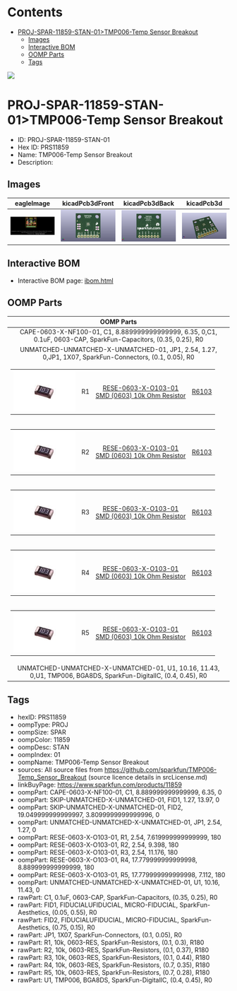 



Contents
========

* [PROJ-SPAR-11859-STAN-01>TMP006-Temp Sensor Breakout](#proj-spar-11859-stan-01tmp006-temp-sensor-breakout)
	* [Images](#images)
	* [Interactive BOM](#interactive-bom)
	* [OOMP Parts](#oomp-parts)
	* [Tags](#tags)
  
![][im]
# PROJ-SPAR-11859-STAN-01>TMP006-Temp Sensor Breakout

- ID: PROJ-SPAR-11859-STAN-01
- Hex ID: PRS11859
- Name: TMP006-Temp Sensor Breakout
- Description: 

## Images
  
  

|eagleImage|kicadPcb3dFront|kicadPcb3dBack|kicadPcb3d|
| :---: | :---: | :---: | :---: |
|[![eagleImage](eagleImage_140.png)](eagleImage_600.png)|[![kicadPcb3dFront](kicadPcb3dFront_140.png)](kicadPcb3dFront_600.png)|[![kicadPcb3dBack](kicadPcb3dBack_140.png)](kicadPcb3dBack_600.png)|[![kicadPcb3d](kicadPcb3d_140.png)](kicadPcb3d_600.png)|

## Interactive BOM

- Interactive BOM page: [ibom.html](kicad/bom/ibom.html)

## OOMP Parts
  

|OOMP Parts|
| :---: |
|CAPE-0603-X-NF100-01, C1, 8.889999999999999, 6.35, 0,C1, 0.1uF, 0603-CAP, SparkFun-Capacitors, (0.35, 0.25), R0|
|UNMATCHED-UNMATCHED-X-UNMATCHED-01, JP1, 2.54, 1.27, 0,JP1, 1X07, SparkFun-Connectors, (0.1, 0.05), R0|
|<table><tr><td>![RESE-0603-X-O103-01](https://raw.githubusercontent.com/oomlout/oomlout_OOMP_parts/main/RESE-0603-X-O103-01/image_140.jpg)</td><td> R1</td><td>[RESE-0603-X-O103-01<br>SMD (0603) 10k Ohm Resistor](https://github.com/oomlout/oomlout_OOMP_parts/tree/main/RESE-0603-X-O103-01/)</td><td>[R6103](https://github.com/oomlout/oomlout_OOMP_parts/tree/main/RESE-0603-X-O103-01/)</td></tr></table>|
|<table><tr><td>![RESE-0603-X-O103-01](https://raw.githubusercontent.com/oomlout/oomlout_OOMP_parts/main/RESE-0603-X-O103-01/image_140.jpg)</td><td> R2</td><td>[RESE-0603-X-O103-01<br>SMD (0603) 10k Ohm Resistor](https://github.com/oomlout/oomlout_OOMP_parts/tree/main/RESE-0603-X-O103-01/)</td><td>[R6103](https://github.com/oomlout/oomlout_OOMP_parts/tree/main/RESE-0603-X-O103-01/)</td></tr></table>|
|<table><tr><td>![RESE-0603-X-O103-01](https://raw.githubusercontent.com/oomlout/oomlout_OOMP_parts/main/RESE-0603-X-O103-01/image_140.jpg)</td><td> R3</td><td>[RESE-0603-X-O103-01<br>SMD (0603) 10k Ohm Resistor](https://github.com/oomlout/oomlout_OOMP_parts/tree/main/RESE-0603-X-O103-01/)</td><td>[R6103](https://github.com/oomlout/oomlout_OOMP_parts/tree/main/RESE-0603-X-O103-01/)</td></tr></table>|
|<table><tr><td>![RESE-0603-X-O103-01](https://raw.githubusercontent.com/oomlout/oomlout_OOMP_parts/main/RESE-0603-X-O103-01/image_140.jpg)</td><td> R4</td><td>[RESE-0603-X-O103-01<br>SMD (0603) 10k Ohm Resistor](https://github.com/oomlout/oomlout_OOMP_parts/tree/main/RESE-0603-X-O103-01/)</td><td>[R6103](https://github.com/oomlout/oomlout_OOMP_parts/tree/main/RESE-0603-X-O103-01/)</td></tr></table>|
|<table><tr><td>![RESE-0603-X-O103-01](https://raw.githubusercontent.com/oomlout/oomlout_OOMP_parts/main/RESE-0603-X-O103-01/image_140.jpg)</td><td> R5</td><td>[RESE-0603-X-O103-01<br>SMD (0603) 10k Ohm Resistor](https://github.com/oomlout/oomlout_OOMP_parts/tree/main/RESE-0603-X-O103-01/)</td><td>[R6103](https://github.com/oomlout/oomlout_OOMP_parts/tree/main/RESE-0603-X-O103-01/)</td></tr></table>|
|UNMATCHED-UNMATCHED-X-UNMATCHED-01, U1, 10.16, 11.43, 0,U1, TMP006, BGA8DS, SparkFun-DigitalIC, (0.4, 0.45), R0|

## Tags

- hexID: PRS11859
- oompType: PROJ
- oompSize: SPAR
- oompColor: 11859
- oompDesc: STAN
- oompIndex: 01
- oompName: TMP006-Temp Sensor Breakout
- sources: All source files from https://github.com/sparkfun/TMP006-Temp_Sensor_Breakout (source licence details in srcLicense.md)
- linkBuyPage: https://www.sparkfun.com/products/11859
- oompPart: CAPE-0603-X-NF100-01, C1, 8.889999999999999, 6.35, 0
- oompPart: SKIP-UNMATCHED-X-UNMATCHED-01, FID1, 1.27, 13.97, 0
- oompPart: SKIP-UNMATCHED-X-UNMATCHED-01, FID2, 19.049999999999997, 3.8099999999999996, 0
- oompPart: UNMATCHED-UNMATCHED-X-UNMATCHED-01, JP1, 2.54, 1.27, 0
- oompPart: RESE-0603-X-O103-01, R1, 2.54, 7.619999999999999, 180
- oompPart: RESE-0603-X-O103-01, R2, 2.54, 9.398, 180
- oompPart: RESE-0603-X-O103-01, R3, 2.54, 11.176, 180
- oompPart: RESE-0603-X-O103-01, R4, 17.779999999999998, 8.889999999999999, 180
- oompPart: RESE-0603-X-O103-01, R5, 17.779999999999998, 7.112, 180
- oompPart: UNMATCHED-UNMATCHED-X-UNMATCHED-01, U1, 10.16, 11.43, 0
- rawPart: C1, 0.1uF, 0603-CAP, SparkFun-Capacitors, (0.35, 0.25), R0
- rawPart: FID1, FIDUCIALUFIDUCIAL, MICRO-FIDUCIAL, SparkFun-Aesthetics, (0.05, 0.55), R0
- rawPart: FID2, FIDUCIALUFIDUCIAL, MICRO-FIDUCIAL, SparkFun-Aesthetics, (0.75, 0.15), R0
- rawPart: JP1, 1X07, SparkFun-Connectors, (0.1, 0.05), R0
- rawPart: R1, 10k, 0603-RES, SparkFun-Resistors, (0.1, 0.3), R180
- rawPart: R2, 10k, 0603-RES, SparkFun-Resistors, (0.1, 0.37), R180
- rawPart: R3, 10k, 0603-RES, SparkFun-Resistors, (0.1, 0.44), R180
- rawPart: R4, 10k, 0603-RES, SparkFun-Resistors, (0.7, 0.35), R180
- rawPart: R5, 10k, 0603-RES, SparkFun-Resistors, (0.7, 0.28), R180
- rawPart: U1, TMP006, BGA8DS, SparkFun-DigitalIC, (0.4, 0.45), R0



[im]: kicadPcb3d_450.png
